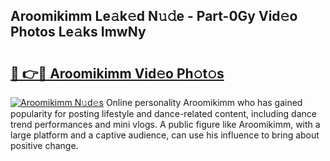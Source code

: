 ## Aroomikimm Le𝚊k𝚎d N𝚞𝚍e - Part-0Gy Vid𝚎o Photos Le𝚊ks ImwNy

# <h2><a href="http://fbed049.evod.top/?m=Aroomikimm">🔗 👉🔴 Aroomikimm Vid𝚎o Ph𝚘t𝚘s</a></h2>

[![Aroomikimm N𝚞d𝚎s](https://i.imgur.com/8V9OHl7.gif)](http://fbed049.evod.top/?m=Aroomikimm)
Online personality Aroomikimm who has gained popularity for posting lifestyle and dance-related content, including dance trend performances and mini vlogs. A public figure like Aroomikimm, with a large platform and a captive audience, can use his influence to bring about positive change. 
